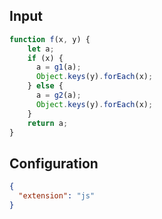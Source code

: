 
## Input
```javascript input
function f(x, y) {
    let a;
    if (x) {
      a = g1(a);
      Object.keys(y).forEach(x);
    } else {
      a = g2(a);
      Object.keys(y).forEach(x);
    }
    return a;
}
```

## Configuration
```json configuration
{
  "extension": "js"
}
```
